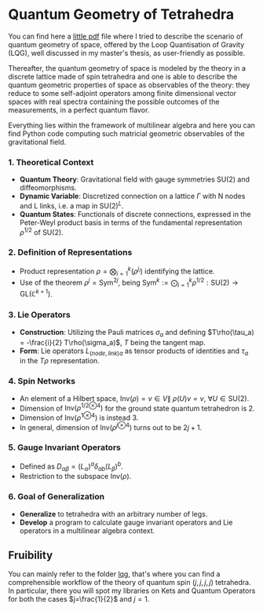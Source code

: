 # Quantum Geometry of Tetrahedra

You can find here a [little pdf](https://github.com/Joyboy0056/QuantumGeometryofTetrahedra/blob/main/Loop_Quantisation_of_Space.pdf) file where I tried to describe the scenario of quantum geometry of space, offered by the Loop Quantisation of Gravity (LQG), well discussed in  my master's thesis, as user-friendly as possible.

Thereafter, the quantum geometry of space is modeled by the theory in a discrete lattice made of spin tetrahedra and one is able to describe the quantum geometric properties of space as observables of the theory: they reduce to some self-adjoint operators among finite dimensional vector spaces with real spectra containing the possible outcomes of the measurements, in a perfect quantum flavor.

Everything lies within the framework of multilinear algebra and here you can find Python code computing such matricial geometric observables of the gravitational field.



### 1. **Theoretical Context**
   - **Quantum Theory**: Gravitational field with gauge symmetries $\text{SU}(2)$ and diffeomorphisms.
   - **Dynamic Variable**: Discretized connection on a lattice $\Gamma$ with  N nodes and L links, i.e. a map in $\text{SU}(2)^L$.
   - **Quantum States**: Functionals of discrete connections, expressed in the Peter-Weyl product basis in terms of the fundamental representation $\rho^{1/2}$ of $\text{SU}(2)$.

### 2. **Definition of Representations**
   - Product representation $\rho = \bigotimes_{i=1}^{k} (\rho^{j_i})$ identifying the lattice.
   - Use of the theorem $\rho^{j} = \text{Sym}^{2j}$, being $\text{Sym}^k:=\bigodot_{i=1}^k\rho^{1/2}:\text{SU}(2)\to\text{GL}(\mathbb{C}^{k+1})$.

### 3. **Lie Operators**
   - **Construction**: Utilizing the Pauli matrices $\sigma_a$ and defining $T\rho(\tau_a) = -\frac{i}{2} T\rho(\sigma_a)$, $T$ being the tangent map.
   - **Form**: Lie operators ${L_{(node, link)}}_a$ as tensor products of identities and $\tau_a$ in the $T\rho$ representation.

### 4. **Spin Networks**
   - An element of a Hilbert space, $\text{Inv}(\rho) = {v \in V \|\ \rho(U)v = v,\ \forall U \in \text{SU}(2)}$.
   - Dimension of $\text{Inv}\bigg({\rho^{1/2}}^{\otimes4}\bigg)$ for the ground state quantum tetrahedron is 2.
   - Dimension of $\text{Inv}\bigg({\rho^1}^{\otimes4}\bigg)$ is instead 3.
   - In general, dimension of $\text{Inv}\bigg({\rho^j}^{\otimes4}\bigg)$ turns out to be $2j+1$.

### 5. **Gauge Invariant Operators**
   - Defined as $D_{\alpha\beta} = (L_\alpha)^a\delta_{ab}(L_\beta)^b$.
   - Restriction to the subspace $\text{Inv}(\rho)$.

### 6. **Goal of Generalization**
   - **Generalize** to tetrahedra with an arbitrary number of legs.
   - **Develop** a program to calculate gauge invariant operators and Lie operators in a multilinear algebra context.

## Fruibility
You can mainly refer to the folder [lqg](https://github.com/Joyboy0056/QuantumGeometryofTetrahedra/tree/main/lqg), that's where you can find a comprehensible workflow of the theory of quantum spin $(j,j,j,j)$ tetrahedra. In particular, there you will spot my libraries on Kets and Quantum Operators for both the cases $j=\frac{1}{2}$ and $j=1$.
